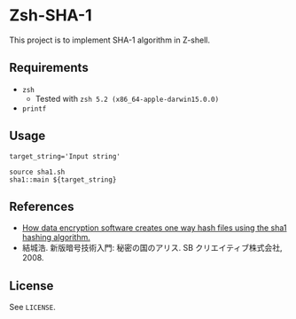 # Zsh-SHA-1

This project is to implement SHA-1 algorithm in Z-shell.

## Requirements

* `zsh`
    * Tested with `zsh 5.2 (x86_64-apple-darwin15.0.0)`
* `printf`

## Usage

```
target_string='Input string'

source sha1.sh
sha1::main ${target_string}
```

## References

* [How data encryption software creates one way hash files using the sha1 hashing algorithm.](http://www.metamorphosite.com/one-way-hash-encryption-sha1-data-software)
* 結城浩. 新版暗号技術入門: 秘密の国のアリス. SB クリエイティブ株式会社, 2008.

## License

See `LICENSE`.
